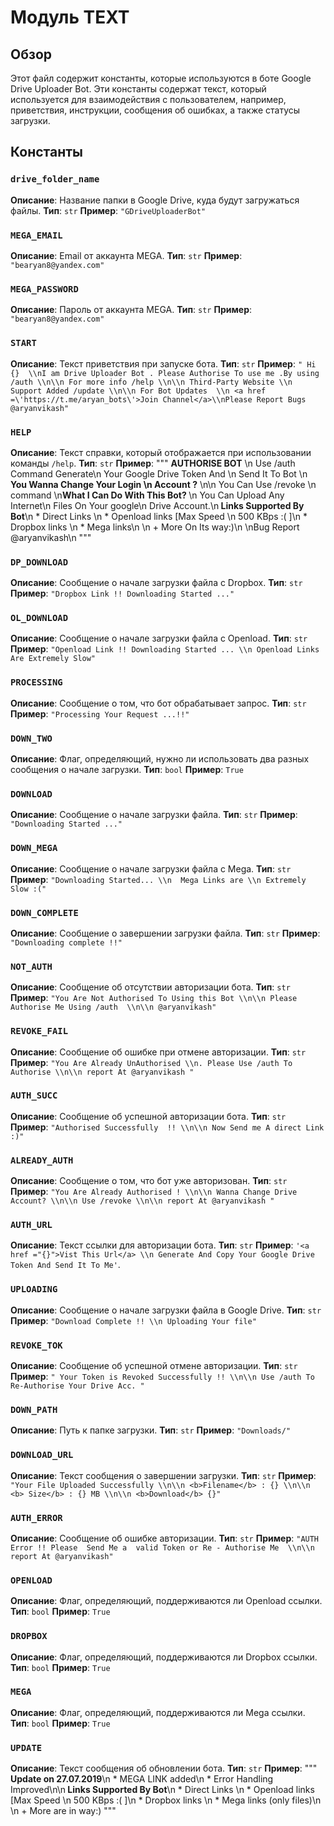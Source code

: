 # Модуль TEXT

## Обзор

Этот файл содержит константы, которые используются в боте Google Drive Uploader Bot. Эти константы содержат текст, который используется для взаимодействия с пользователем, например, приветствия, инструкции, сообщения об ошибках, а также статусы загрузки.

## Константы

### `drive_folder_name`

**Описание**:  Название папки в Google Drive, куда будут загружаться файлы.
**Тип**: `str`
**Пример**: `"GDriveUploaderBot"`

### `MEGA_EMAIL`

**Описание**:  Email от аккаунта MEGA.
**Тип**: `str`
**Пример**: `"bearyan8@yandex.com"`

### `MEGA_PASSWORD`

**Описание**:  Пароль от аккаунта MEGA.
**Тип**: `str`
**Пример**: `"bearyan8@yandex.com"`

### `START`

**Описание**:  Текст приветствия при запуске бота. 
**Тип**: `str`
**Пример**: `" Hi {}  \\nI am Drive Uploader Bot . Please Authorise To use me .By using /auth \\n\\n For more info /help \\n\\n Third-Party Website \\n Support Added /update \\n\\n For Bot Updates  \\n <a href =\'https://t.me/aryan_bots\'>Join Channel</a>\\nPlease Report Bugs  @aryanvikash"`

### `HELP`

**Описание**:  Текст справки, который отображается при использовании команды `/help`.
**Тип**: `str`
**Пример**:  """   <b>AUTHORISE BOT</b> \n       Use  /auth Command Generate\n       Your Google Drive Token And \n       Send It To Bot  \n<b> You Wanna Change Your Login \n        Account ?</b> \\n\\n        You Can Use /revoke \n        command            \n<b>What I Can Do With This Bot? </b>\n            You Can Upload Any Internet\n            Files On Your google\n            Drive Account.\n<b> Links Supported By Bot</b>\n            * Direct Links \n            * Openload links [Max Speed \n              500 KBps :(   ]\n            * Dropbox links \n            *  Mega links\n            \n            + More On Its way:)\n                \nBug Report @aryanvikash\n        """

### `DP_DOWNLOAD`

**Описание**:  Сообщение о начале загрузки файла с Dropbox.
**Тип**: `str`
**Пример**: `"Dropbox Link !! Downloading Started ..."`

### `OL_DOWNLOAD`

**Описание**:  Сообщение о начале загрузки файла с Openload.
**Тип**: `str`
**Пример**: `"Openload Link !! Downloading Started ... \\n Openload Links Are Extremely Slow"`

### `PROCESSING`

**Описание**:  Сообщение о том, что бот обрабатывает запрос.
**Тип**: `str`
**Пример**: `"Processing Your Request ...!!"`

### `DOWN_TWO`

**Описание**:  Флаг, определяющий, нужно ли использовать два разных сообщения о начале загрузки.
**Тип**: `bool`
**Пример**: `True`

### `DOWNLOAD`

**Описание**:  Сообщение о начале загрузки файла.
**Тип**: `str`
**Пример**: `"Downloading Started ..."`

### `DOWN_MEGA`

**Описание**:  Сообщение о начале загрузки файла с Mega.
**Тип**: `str`
**Пример**: `"Downloading Started... \\n  Mega Links are \\n Extremely Slow :("`

### `DOWN_COMPLETE`

**Описание**:  Сообщение о завершении загрузки файла.
**Тип**: `str`
**Пример**: `"Downloading complete !!"`

### `NOT_AUTH`

**Описание**:  Сообщение об отсутствии авторизации бота.
**Тип**: `str`
**Пример**: `"You Are Not Authorised To Using this Bot \\n\\n Please Authorise Me Using /auth  \\n\\n @aryanvikash"`

### `REVOKE_FAIL`

**Описание**:  Сообщение об ошибке при отмене авторизации.
**Тип**: `str`
**Пример**: `"You Are Already UnAuthorised \\n. Please Use /auth To Authorise \\n\\n report At @aryanvikash "`

### `AUTH_SUCC`

**Описание**:  Сообщение об успешной авторизации бота.
**Тип**: `str`
**Пример**: `"Authorised Successfully  !! \\n\\n Now Send me A direct Link :)"`

### `ALREADY_AUTH`

**Описание**:  Сообщение о том, что бот уже авторизован.
**Тип**: `str`
**Пример**: `"You Are Already Authorised ! \\n\\n Wanna Change Drive Account? \\n\\n Use /revoke \\n\\n report At @aryanvikash "`

### `AUTH_URL`

**Описание**:  Текст ссылки для авторизации бота.
**Тип**: `str`
**Пример**: `'<a href ="{}">Vist This Url</a> \\n Generate And Copy Your Google Drive Token And Send It To Me'`.

### `UPLOADING`

**Описание**:  Сообщение о начале загрузки файла в Google Drive.
**Тип**: `str`
**Пример**: `"Download Complete !! \\n Uploading Your file"`

### `REVOKE_TOK`

**Описание**:  Сообщение об успешной отмене авторизации.
**Тип**: `str`
**Пример**: `" Your Token is Revoked Successfully !! \\n\\n Use /auth To Re-Authorise Your Drive Acc. "`

### `DOWN_PATH`

**Описание**:  Путь к папке загрузки.
**Тип**: `str`
**Пример**: `"Downloads/"`

### `DOWNLOAD_URL`

**Описание**:  Текст сообщения о завершении загрузки. 
**Тип**: `str`
**Пример**: `"Your File Uploaded Successfully \\n\\n <b>Filename</b> : {} \\n\\n <b> Size</b> : {} MB \\n\\n <b>Download</b> {}"`

### `AUTH_ERROR`

**Описание**:  Сообщение об ошибке авторизации.
**Тип**: `str`
**Пример**: `"AUTH Error !! Please  Send Me a  valid Token or Re - Authorise Me  \\n\\n report At @aryanvikash"`

### `OPENLOAD`

**Описание**:  Флаг, определяющий, поддерживаются ли Openload ссылки.
**Тип**: `bool`
**Пример**: `True`

### `DROPBOX`

**Описание**:  Флаг, определяющий, поддерживаются ли Dropbox ссылки.
**Тип**: `bool`
**Пример**: `True`

### `MEGA`

**Описание**:  Флаг, определяющий, поддерживаются ли Mega ссылки.
**Тип**: `bool`
**Пример**: `True`

### `UPDATE`

**Описание**:  Текст сообщения об обновлении бота.
**Тип**: `str`
**Пример**: """ <b> Update  on  27.07.2019</b>\n            * MEGA LINK added\n            * Error Handling Improved\n\n<b> Links Supported By Bot</b>\n            * Direct Links \n            * Openload links [Max Speed \n              500 KBps :(   ]\n            * Dropbox links \n            *  Mega links (only files)\n            \n            + More are in way:) """
